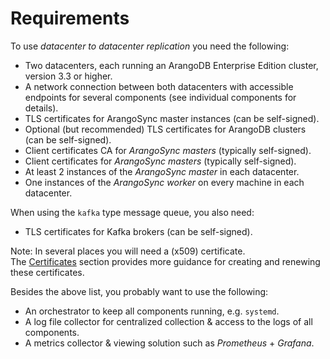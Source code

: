 <!-- don't edit here, its from https://@github.com/arangodb/arangosync.git / docs/Manual/ -->
# Requirements

To use _datacenter to datacenter replication_ you need the following:

- Two datacenters, each running an ArangoDB Enterprise Edition cluster, version 3.3 or higher.
- A network connection between both datacenters with accessible endpoints
  for several components (see individual components for details).
- TLS certificates for ArangoSync master instances (can be self-signed).
- Optional (but recommended) TLS certificates for ArangoDB clusters (can be self-signed).
- Client certificates CA for _ArangoSync masters_ (typically self-signed).
- Client certificates for _ArangoSync masters_ (typically self-signed).
- At least 2 instances of the _ArangoSync master_ in each datacenter.
- One instances of the _ArangoSync worker_ on every machine in each datacenter.

When using the `kafka` type message queue, you also need:

- TLS certificates for Kafka brokers (can be self-signed).

Note: In several places you will need a (x509) certificate.
<br/>The [Certificates](../../Security/DC2DC/README.md#certificates) section provides more guidance for creating
and renewing these certificates.

Besides the above list, you probably want to use the following:

- An orchestrator to keep all components running, e.g. `systemd`.
- A log file collector for centralized collection & access to the logs of all components.
- A metrics collector & viewing solution such as _Prometheus_ + _Grafana_.
